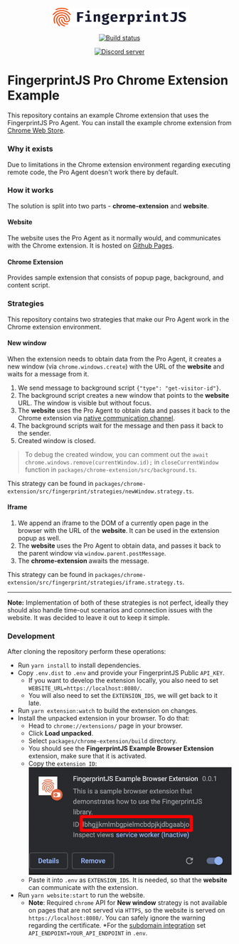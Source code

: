 <p align="center">
  <a href="https://fingerprintjs.com">
    <img src="readmeAssets/logo.svg" alt="FingerprintJS" width="312px" />
  </a>
</p>
<p align="center">
<a href="https://github.com/fingerprintjs/fingerprintjs-pro-chrome-extension-example/actions/workflows/tests.yml">
    <img src="https://github.com/fingerprintjs/fingerprintjs-pro-chrome-extension-example/actions/workflows/tests.yml/badge.svg" alt="Build status">
  </a>
</p>
<p align="center">
  <a href="https://discord.gg/39EpE2neBg">
    <img src="https://img.shields.io/discord/852099967190433792?style=for-the-badge&label=Discord&logo=Discord&logoColor=white" alt="Discord server">
  </a>
</p>


# FingerprintJS Pro Chrome Extension Example

This repository contains an example Chrome extension that uses the FingerprintJS Pro Agent.
You can install the example chrome extension from [Chrome Web Store](https://chrome.google.com/webstore/detail/fingerprintjs-example-bro/knppbjgkegnlbhddedbilnfmnkdocekn).

### Why it exists

Due to limitations in the Chrome extension environment regarding executing remote code, the Pro Agent doesn't work there by default.

### How it works

The solution is split into two parts - **chrome-extension** and **website**.

#### Website

The website uses the Pro Agent as it normally would, and communicates with the Chrome extension.
It is hosted on [Github Pages](https://fingerprintjs.github.io/fingerprintjs-pro-chrome-extension-example/).

#### Chrome Extension

Provides sample extension that consists of popup page, background, and content script.

### Strategies

This repository contains two strategies that make our Pro Agent work in the Chrome extension environment.

#### New window

When the extension needs to obtain data from the Pro Agent, it creates a new window (via `chrome.windows.create`) with the URL of the **website** and waits for a message from it.

1. We send message to background script `{"type": "get-visitor-id"}`.
2. The background script creates a new window that points to the **website** URL. The window is visible but without focus.
3. The **website** uses the Pro Agent to obtain data and passes it back to the Chrome extension via [native communication channel](https://developer.chrome.com/docs/extensions/mv3/messaging/#external-webpage).
4. The background scripts wait for the message and then pass it back to the sender.
5. Created window is closed.

> To debug the created window, you can comment out the `await chrome.windows.remove(currentWindow.id);` in `closeCurrentWindow` function in `packages/chrome-extension/src/background.ts`.

This strategy can be found in `packages/chrome-extension/src/fingerprint/strategies/newWindow.strategy.ts`.

#### Iframe

1. We append an iframe to the DOM of a currently open page in the browser with the URL of the **website**. It can be used in the extension popup as well.
2. The **website** uses the Pro Agent to obtain data, and passes it back to the parent window via `window.parent.postMessage`.
3. The **chrome-extension** awaits the message.

This strategy can be found in `packages/chrome-extension/src/fingerprint/strategies/iframe.strategy.ts`.

---
**Note:** Implementation of both of these strategies is not perfect, ideally they should also handle time-out scenarios and connection issues with the website. It was decided to leave it out to keep it simple.


### Development

After cloning the repository perform these operations:

* Run `yarn install` to install dependencies.
* Copy `.env.dist` to `.env` and provide your FingerprintJS Public `API_KEY`.
  * If you want to develop the extension locally, you also need to set `WEBSITE_URL=https://localhost:8080/`.
  * You will also need to set the `EXTENSION_IDS`, we will get back to it late.
* Run `yarn extension:watch` to build the extension on changes.
* Install the unpacked extension in your browser. To do that:
  * Head to `chrome://extensions/` page in your browser.
  * Click **Load unpacked**.
  * Select `packages/chrome-extension/build` directory.
  * You should see the **FingerprintJS Example Browser Extension** extension, make sure that it is activated.
  * Copy the `extension ID`: ![](readmeAssets/extension_id.png)
  * Paste it into `.env` as `EXTENSION_IDS`. It is needed, so that the **website** can communicate with the extension.
* Run `yarn website:start` to run the website.
  * **Note**: Required `chrome` API for **New window** strategy is not available on pages that are not served via `HTTPS`, so the website is served on `https://localhost:8080/`. You can safely ignore the warning regarding the certificate.
  *For the [subdomain integration](https://dev.fingerprintjs.com/docs/subdomain-integration) set `API_ENDPOINT=YOUR_API_ENDPOINT` in `.env`.
